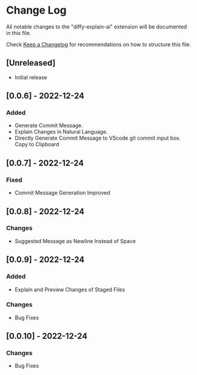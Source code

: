 # Change Log

All notable changes to the "diffy-explain-ai" extension will be documented in this file.

Check [Keep a Changelog](http://keepachangelog.com/) for recommendations on how to structure this file.

## [Unreleased]

- Initial release

## [0.0.6] - 2022-12-24

### Added

- Generate Commit Message.
- Explain Changes in Natural Language.
- Directly Generate Commit Message to VScode git commit input box. Copy to Clipboard

## [0.0.7] - 2022-12-24

### Fixed

- Commit Message Generation Improved

## [0.0.8] - 2022-12-24

### Changes

- Suggested Message as Newline Instead of Space

## [0.0.9] - 2022-12-24

### Added

- Explain and Preview Changes of Staged Files
### Changes

- Bug Fixes

## [0.0.10] - 2022-12-24
### Changes

- Bug Fixes